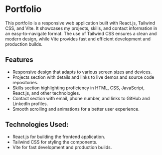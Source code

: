 # Portfolio

This portfolio is a responsive web application built with React.js, Tailwind CSS, and Vite. It showcases my projects, skills, and contact information in an easy-to-navigate format. The use of Tailwind CSS ensures a clean and modern design, while Vite provides fast and efficient development and production builds.

## Features
<ul>
<li>Responsive design that adapts to various screen sizes and devices.</li>
<li>Projects section with details and links to live demos and source code repositories.</li>
<li>Skills section highlighting proficiency in HTML, CSS, JavaScript, React.js, and other technologies.</li>
<li>Contact section with email, phone number, and links to GitHub and LinkedIn profiles.</li>
<li>Smooth scrolling and animations for a better user experience.</li>
</ul>

## Technologies Used:
<ul>
  <li>React.js for building the frontend application.</li>
  <li>Tailwind CSS for styling the components.</li>
  <li>Vite for fast development and production builds.</li>
</ul>
